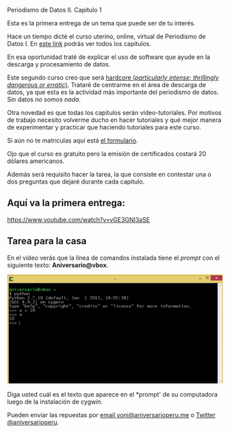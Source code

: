 Periodismo de Datos II. Capítulo 1

Esta es la primera entrega de un tema que puede ser de tu interés.

Hace un tiempo dicté el curso uterino, online, virtual de Periodismo de Datos
I. En [este link](http://aniversarioperu.utero.pe/2014/03/23/certificado-del-curso-de-periodismo-de-datos/) podrás ver todos los capítulos.

En esa oportunidad traté de explicar el uso de software que ayude en la
descarga y procesamiento de datos.

Este segundo curso creo que será [hardcore (*particularly intense; thrillingly dangerous or erratic*)](https://en.wiktionary.org/wiki/hardcore).
Trataré de centrarme en el área de descarga de datos, ya que esta es la
actividad más importante del periodismo de datos. Sin datos *no somos nada*.

Otra novedad es que todas los capítulos serán vídeo-tutoriales. Por motivos de
trabajo necesito volverme ducho en hacer tutoriales y qué mejor manera de
experimentar y practicar que haciendo tutoriales para este curso.

Si aún no te matriculas aquí está [el formulario](https://docs.google.com/forms/d/1H4h5BUOZlDJNgwOPXgdGXLUoKhfzhh3qDjb1TxMKv58/viewform?c=0&w=1).

Ojo que el curso es gratuito pero la emisión de certificados costará 20 dólares
americanos.

Además será requisito hacer la tarea, la que consiste en contestar una o dos
preguntas que dejaré durante cada capítulo.

## Aquí va la primera entrega:

https://www.youtube.com/watch?v=vGE3GNl3aSE

## Tarea para la casa
En el vídeo verás que la línea de comandos instalada tiene el *prompt* con el
siguiente texto: **Aniversario@vbox**.

![](2015-08-03_prompt.png)

Diga usted cuál es el texto que aparece en el *prompt' de su computadora luego
de la instalación de cygwin.

Pueden enviar las repuestas por [email yoni@aniversarioperu.me](yoni@aniversarioperu.me) o
[Twitter @aniversarioperu](https://twitter.com/aniversarioperu).

